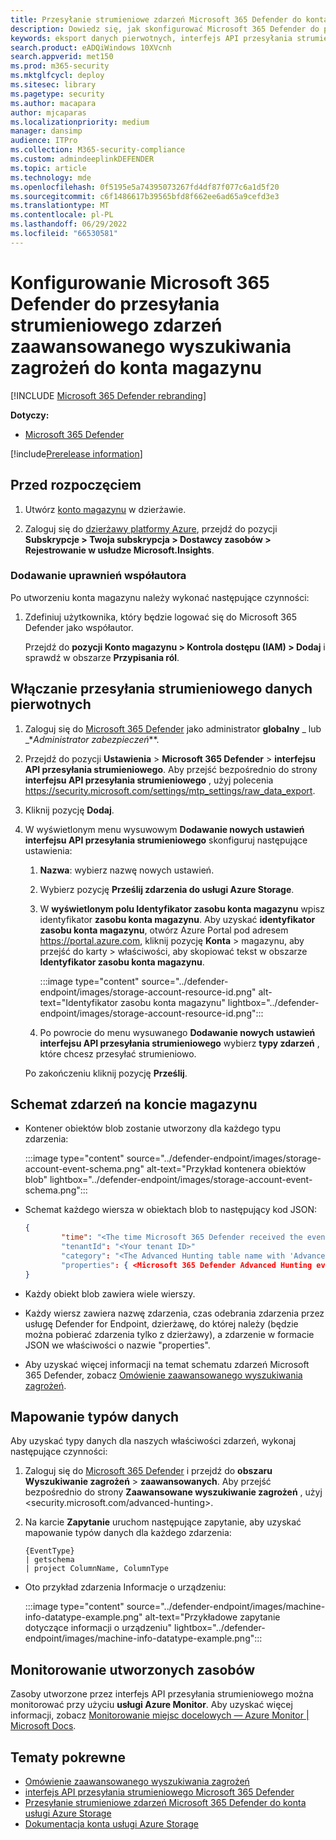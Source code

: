 ```yaml
---
title: Przesyłanie strumieniowe zdarzeń Microsoft 365 Defender do konta usługi Storage
description: Dowiedz się, jak skonfigurować Microsoft 365 Defender do przesyłania strumieniowego zdarzeń zaawansowanego wyszukiwania zagrożeń do konta magazynu.
keywords: eksport danych pierwotnych, interfejs API przesyłania strumieniowego, interfejs API, usługa Event Hubs, magazyn platformy Azure, konto magazynu, zaawansowane wyszukiwanie zagrożeń, nieprzetworzone udostępnianie danych
search.product: eADQiWindows 10XVcnh
search.appverid: met150
ms.prod: m365-security
ms.mktglfcycl: deploy
ms.sitesec: library
ms.pagetype: security
ms.author: macapara
author: mjcaparas
ms.localizationpriority: medium
manager: dansimp
audience: ITPro
ms.collection: M365-security-compliance
ms.custom: admindeeplinkDEFENDER
ms.topic: article
ms.technology: mde
ms.openlocfilehash: 0f5195e5a74395073267fd4df87f077c6a1d5f20
ms.sourcegitcommit: c6f1486617b39565bfd8f662ee6ad65a9cefd3e3
ms.translationtype: MT
ms.contentlocale: pl-PL
ms.lasthandoff: 06/29/2022
ms.locfileid: "66530581"
---
```

# <a name="configure-microsoft-365-defender-to-stream-advanced-hunting-events-to-your-storage-account"></a>Konfigurowanie Microsoft 365 Defender do przesyłania strumieniowego zdarzeń zaawansowanego wyszukiwania zagrożeń do konta magazynu

[!INCLUDE [Microsoft 365 Defender rebranding](../../includes/microsoft-defender.md)]


**Dotyczy:**
- [Microsoft 365 Defender](https://go.microsoft.com/fwlink/?linkid=2118804)

[!include[Prerelease information](../../includes/prerelease.md)]

## <a name="before-you-begin"></a>Przed rozpoczęciem

1. Utwórz [konto magazynu](/azure/storage/common/storage-account-overview) w dzierżawie.

2. Zaloguj się do [dzierżawy platformy Azure](https://ms.portal.azure.com/), przejdź do pozycji **Subskrypcje > Twoja subskrypcja > Dostawcy zasobów > Rejestrowanie w usłudze Microsoft.Insights**.

### <a name="add-contributor-permissions"></a>Dodawanie uprawnień współautora

Po utworzeniu konta magazynu należy wykonać następujące czynności:

1. Zdefiniuj użytkownika, który będzie logować się do Microsoft 365 Defender jako współautor.

    Przejdź do **pozycji Konto magazynu > Kontrola dostępu (IAM) > Dodaj** i sprawdź w obszarze **Przypisania ról**.

## <a name="enable-raw-data-streaming"></a>Włączanie przesyłania strumieniowego danych pierwotnych

1. Zaloguj się do <a href="https://go.microsoft.com/fwlink/p/?linkid=2077139" target="_blank">Microsoft 365 Defender</a> jako administrator **globalny** _ lub _*_Administrator zabezpieczeń_**.

2. Przejdź do pozycji **Ustawienia** \> **Microsoft 365 Defender** \> **interfejsu API przesyłania strumieniowego**. Aby przejść bezpośrednio do strony **interfejsu API przesyłania strumieniowego** , użyj polecenia <https://security.microsoft.com/settings/mtp_settings/raw_data_export>.

3. Kliknij pozycję **Dodaj**.

4. W wyświetlonym menu wysuwowym **Dodawanie nowych ustawień interfejsu API przesyłania strumieniowego** skonfiguruj następujące ustawienia:
   1. **Nazwa**: wybierz nazwę nowych ustawień.
   2. Wybierz pozycję **Prześlij zdarzenia do usługi Azure Storage**.
   3. W **wyświetlonym polu Identyfikator zasobu konta magazynu** wpisz identyfikator **zasobu konta magazynu**. Aby uzyskać **identyfikator zasobu konta magazynu**, otwórz Azure Portal pod adresem <https://portal.azure.com>, kliknij pozycję **Konta** \> magazynu, aby przejść do karty \> właściwości, aby skopiować tekst w obszarze **Identyfikator zasobu konta magazynu**.

      :::image type="content" source="../defender-endpoint/images/storage-account-resource-id.png" alt-text="Identyfikator zasobu konta magazynu" lightbox="../defender-endpoint/images/storage-account-resource-id.png":::

   4. Po powrocie do menu wysuwanego **Dodawanie nowych ustawień interfejsu API przesyłania strumieniowego** wybierz **typy zdarzeń** , które chcesz przesyłać strumieniowo.

   Po zakończeniu kliknij pozycję **Prześlij**.

## <a name="the-schema-of-the-events-in-the-storage-account"></a>Schemat zdarzeń na koncie magazynu

- Kontener obiektów blob zostanie utworzony dla każdego typu zdarzenia:

  :::image type="content" source="../defender-endpoint/images/storage-account-event-schema.png" alt-text="Przykład kontenera obiektów blob" lightbox="../defender-endpoint/images/storage-account-event-schema.png":::

- Schemat każdego wiersza w obiektach blob to następujący kod JSON:

  ```JSON
  {
          "time": "<The time Microsoft 365 Defender received the event>"
          "tenantId": "<Your tenant ID>"
          "category": "<The Advanced Hunting table name with 'AdvancedHunting-' prefix>"
          "properties": { <Microsoft 365 Defender Advanced Hunting event as Json> }
  }
  ```

- Każdy obiekt blob zawiera wiele wierszy.

- Każdy wiersz zawiera nazwę zdarzenia, czas odebrania zdarzenia przez usługę Defender for Endpoint, dzierżawę, do której należy (będzie można pobierać zdarzenia tylko z dzierżawy), a zdarzenie w formacie JSON we właściwości o nazwie "properties".

- Aby uzyskać więcej informacji na temat schematu zdarzeń Microsoft 365 Defender, zobacz [Omówienie zaawansowanego wyszukiwania zagrożeń](../defender/advanced-hunting-overview.md).

## <a name="data-types-mapping"></a>Mapowanie typów danych

Aby uzyskać typy danych dla naszych właściwości zdarzeń, wykonaj następujące czynności:

1. Zaloguj się do <a href="https://go.microsoft.com/fwlink/p/?linkid=2077139" target="_blank">Microsoft 365 Defender</a> i przejdź do **obszaru Wyszukiwanie zagrożeń** \> **zaawansowanych**. Aby przejść bezpośrednio do strony **Zaawansowane wyszukiwanie zagrożeń** , użyj <security.microsoft.com/advanced-hunting>.

2. Na karcie **Zapytanie** uruchom następujące zapytanie, aby uzyskać mapowanie typów danych dla każdego zdarzenia:

   ```text
   {EventType}
   | getschema
   | project ColumnName, ColumnType
   ```

- Oto przykład zdarzenia Informacje o urządzeniu:

  :::image type="content" source="../defender-endpoint/images/machine-info-datatype-example.png" alt-text="Przykładowe zapytanie dotyczące informacji o urządzeniu" lightbox="../defender-endpoint/images/machine-info-datatype-example.png":::

## <a name="monitoring-created-resources"></a>Monitorowanie utworzonych zasobów

Zasoby utworzone przez interfejs API przesyłania strumieniowego można monitorować przy użyciu **usługi Azure Monitor**. Aby uzyskać więcej informacji, zobacz [Monitorowanie miejsc docelowych — Azure Monitor | Microsoft Docs](/azure/azure-monitor/logs/logs-data-export?tabs=portal#monitor-destinations).

## <a name="related-topics"></a>Tematy pokrewne

- [Omówienie zaawansowanego wyszukiwania zagrożeń](../defender/advanced-hunting-overview.md)
- [interfejs API przesyłania strumieniowego Microsoft 365 Defender](streaming-api.md)
- [Przesyłanie strumieniowe zdarzeń Microsoft 365 Defender do konta usługi Azure Storage](streaming-api-storage.md)
- [Dokumentacja konta usługi Azure Storage](/azure/storage/common/storage-account-overview)
